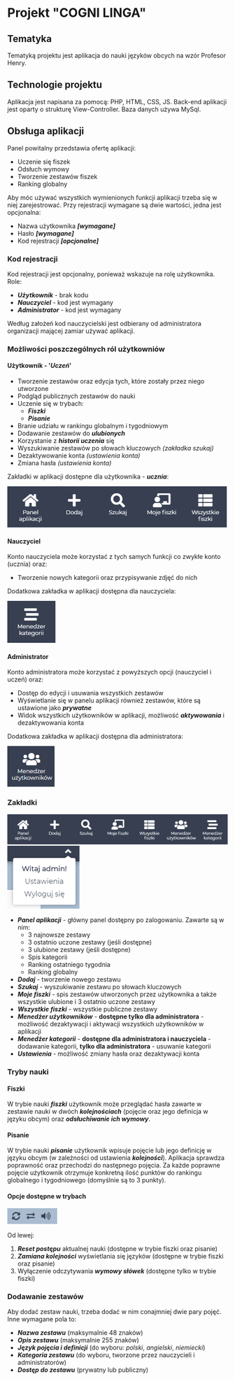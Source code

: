 # Projekt "COGNI LINGA"

## Tematyka

Tematyką projektu jest aplikacja do nauki języków obcych na wzór Profesor Henry.

## Technologie projektu

Aplikacja jest napisana za pomocą: PHP, HTML, CSS, JS. Back-end aplikacji jest oparty o strukturę View-Controller. Baza danych używa MySql.

## Obsługa aplikacji

Panel powitalny przedstawia ofertę aplikacji:

* Uczenie się fiszek
* Odsłuch wymowy
* Tworzenie zestawów fiszek
* Ranking globalny

Aby móc używać wszystkich wymienionych funkcji aplikacji trzeba się w niej zarejestrować.
Przy rejestracji wymagane są dwie wartości, jedna jest opcjonalna:

* Nazwa użytkownika **_[wymagane]_**
* Hasło **_[wymagane]_**
* Kod rejestracji **_[opcjonalne]_**

### Kod rejestracji

Kod rejestracji jest opcjonalny, ponieważ wskazuje na rolę użytkownika.
Role:

* **_Użytkownik_** - brak kodu
* **_Nauczyciel_** - kod jest wymagany
* **_Administrator_** - kod jest wymagany

Według założeń kod nauczycielski jest odbierany od administratora organizacji mającej zamiar używać aplikacji.

### Możliwości poszczególnych ról użytkowniów

#### Użytkownik - '_Uczeń_'

* Tworzenie zestawów oraz edycja tych, które zostały przez niego utworzone
* Podgląd publicznych zestawów do nauki
* Uczenie się w trybach:
  * **_Fiszki_**
  * **_Pisanie_**
* Branie udziału w rankingu globalnym i tygodniowym
* Dodawanie zestawów do **_ulubionych_**
* Korzystanie z **_historii uczenia_** się
* Wyszukiwanie zestawów po słowach kluczowych _(zakładka szukaj)_
* Dezaktywowanie konta _(ustawienia konta)_
* Zmiana hasła _(ustawienia konta)_

Zakładki w aplikacji dostępne dla użytkownika - **_ucznia_**:

![Zakładki dostępne dla użytkownika](dok1.png)

#### Nauczyciel

Konto nauczyciela może korzystać z tych samych funkcji co zwykłe konto (ucznia) oraz:

* Tworzenie nowych kategorii oraz przypisywanie zdjęć do nich

Dodatkowa zakładka w aplikacji dostępna dla nauczyciela:

![Zakładki dostępne dla nauczyciela](dok2.png)

#### Administrator

Konto administratora może korzystać z powyższych opcji (nauczyciel i uczeń) oraz:

* Dostęp do edycji i usuwania wszystkich zestawów
* Wyświetlanie się w panelu aplikacji również zestawów, które są ustawione jako **_prywatne_**
* Widok wszystkich użytkowników w aplikacji, możliwość **_aktywowania_** i dezaktywowania konta

Dodatkowa zakładka w aplikacji dostępna dla administratora:

![Zakładki dostępne dla administratora](dok3.png)

### Zakładki

![Zakładki](dok5.png)
![Zakładki](dok6.png)

* **_Panel aplikacji_** - główny panel dostępny po zalogowaniu. Zawarte są w nim:
  * 3 najnowsze zestawy
  * 3 ostatnio uczone zestawy (jeśli dostępne)
  * 3 ulubione zestawy (jeśli dostępne)
  * Spis kategorii
  * Ranking ostatniego tygodnia
  * Ranking globalny
* **_Dodaj_** - tworzenie nowego zestawu
* **_Szukaj_** - wyszukiwanie zestawu po słowach kluczowych
* **_Moje fiszki_** - spis zestawów utworzonych przez użytkownika a także wszystkie ulubione i 3 ostatnio uczone zestawy
* **_Wszystkie fiszki_** - wszystkie publiczne zestawy
* **_Menedżer użytkowników_** - **dostępne tylko dla administratora** - możliwość dezaktywacji i aktywacji wszystkich użytkowników w aplikacji
* **_Menedżer kategorii_** - **dostępne dla administratora i nauczyciela** - dodawanie kategorii, **tylko dla administratora** - usuwanie kategorii
* **_Ustawienia_** - możliwość zmiany hasła oraz dezaktywacji konta

### Tryby nauki

#### Fiszki

W trybie nauki **_fiszki_** użytkownik może przeglądać hasła zawarte w zestawie nauki w dwóch **_kolejnościach_** (pojęcie oraz jego definicja w języku obcym) oraz **_odsłuchiwanie ich wymowy_**.

#### Pisanie

W trybie nauki **_pisanie_** użytkownik wpisuje pojęcie lub jego definicję w języku obcym (w zależności od ustawienia **_kolejności_**). Aplikacja sprawdza poprawność oraz przechodzi do następnego pojęcia. Za każde poprawne pojęcie użytkownik otrzymuje konkretną ilość punktów do rankingu globalnego i tygodniowego (domyślnie są to 3 punkty).

#### Opcje dostępne w trybach

![Zakładki dostępne dla administratora](dok4.png)

Od lewej:

1. **_Reset postępu_** aktualnej nauki (dostępne w trybie fiszki oraz pisanie)
2. **_Zamiana kolejności_** wyświetlania się języków (dostępne w trybie fiszki oraz pisanie)
3. Wyłączenie odczytywania **_wymowy słówek_** (dostępne tylko w trybie fiszki)

### Dodawanie zestawów

Aby dodać zestaw nauki, trzeba dodać w nim conajmniej dwie pary pojęć. Inne wymagane pola to:

* **_Nazwa zestawu_** (maksymalnie 48 znaków)
* **_Opis zestawu_** (maksymalnie 255 znaków)
* **_Język pojęcia i definicji_** (do wyboru: _polski_, _angielski_, _niemiecki_)
* **_Kategoria zestawu_** (do wyboru, tworzone przez nauczycieli i administratorów)
* **_Dostęp do zestawu_** (prywatny lub publiczny)